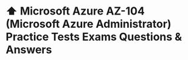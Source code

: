 # ⬆️ Microsoft Azure AZ-104 (Microsoft Azure Administrator) Practice Tests Exams Questions & Answers
